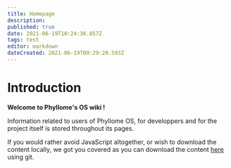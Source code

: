 ```yaml
---
title: Homepage
description: 
published: true
date: 2021-06-19T10:24:36.857Z
tags: test
editor: markdown
dateCreated: 2021-06-19T09:29:20.593Z
---
```


# Introduction

**Welcome to Phyllome's OS wiki !**

Information related to users of Phyllome OS, for developpers and for the project itself is stored throughout its pages.

If you would rather avoid JavaScript altogether, or wish to download the content locally, we got you covered as you can download the content [here](https://git.phyllo.me/home/wiki) using git. 

